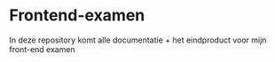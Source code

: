# Frontend-examen
In deze repository komt alle documentatie + het eindproduct voor mijn front-end examen
